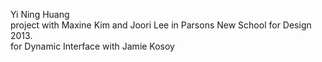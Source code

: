Yi Ning Huang<br>
project with Maxine Kim and Joori Lee in Parsons New School for Design 2013.<br>
for Dynamic Interface with Jamie Kosoy
